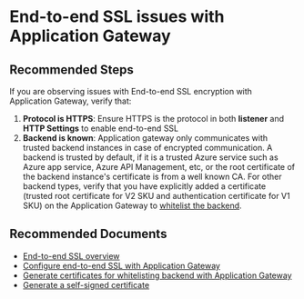 <properties 
    pageTitle="End-to-end SSL issues"
    description="End-to-end SSL is not working properly"	
    service="microsoft.network"
    resource="applicationgateways"
    authors="abshamsft"
    ms.author="absha"
    displayOrder="24"
    selfHelpType="resource"
    articleId="application-gateway-end-to-end-ssl"
	resourceTags=""
	productPesIds="15922"
    supportTopicIds="32582825"
    cloudEnvironments="public,fairfax,blackforest,mooncake"
 	ownershipId="CloudNet_AzureApplicationGateway"
/>

# End-to-end SSL issues with Application Gateway

## **Recommended Steps**

If you are observing issues with End-to-end SSL encryption with Application Gateway, verify that:

1. **Protocol is HTTPS**: Ensure HTTPS is the protocol in both **listener** and **HTTP Settings** to enable end-to-end SSL
2. **Backend is known**: Application gateway only communicates with trusted backend instances in case of encrypted communication. A backend is trusted by default, if it is a trusted Azure service such as Azure app service, Azure API Management, etc, or the root certificate of the backend instance's certificate is from a well known CA. For other backend types, verify that you have explicitly added a certificate (trusted root certificate for V2 SKU and authentication certificate for V1 SKU) on the Application Gateway to [whitelist the backend](https://docs.microsoft.com/azure/application-gateway/end-to-end-ssl-portal#whitelist-certificates-for-backend-servers-1). 

## **Recommended Documents**

- [End-to-end SSL overview](https://docs.microsoft.com/azure/application-gateway/ssl-overview#end-to-end-ssl-encryption)
- [Configure end-to-end SSL with Application Gateway](https://docs.microsoft.com/azure/application-gateway/end-to-end-ssl-portal)
- [Generate certificates for whitelisting backend with Application Gateway](https://docs.microsoft.com/azure/application-gateway/certificates-for-backend-authentication)
- [Generate a self-signed certificate](https://docs.microsoft.com/azure/application-gateway/self-signed-certificates)
